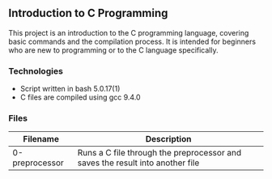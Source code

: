 ## Introduction to C Programming
This project is an introduction to the C programming language, covering basic commands and the compilation process. It is intended for beginners who are new to programming or to the C language specifically.
### Technologies
- Script written in bash 5.0.17(1)
- C files are compiled using gcc 9.4.0
### Files
| Filename | Description |
| ----------- | ----------- |
| 0-preprocessor |	Runs a C file through the preprocessor and saves the result into another file |

